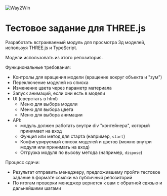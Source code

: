 ![Way2Win](https://github.com/Way2AR/three-test-assignment/assets/32157821/1f832bc2-ee67-4129-826c-596ed8c5af37)

# Тестовое задание для THREE.js

Разработать встраиваемый модуль для просмотра 3д моделей, используя THREE.js и TypeScript.

Модели использовать из этого репозитория.

Функциональные требования:
* Контролы для вращения модели (вращение вокруг объекта и "зум") 
* Переключение моделей из списка
* Изменение цвета через параметр материала
* Запуск анимаций, если они есть в модели
* UI (сверстать в html)
    * Меню для выбора модели
    * Меню для выбора цвета
    * Меню для выбора анимации
* API:
    * модуль должен работать внутри div "контейнера", который принимает на вход
    * Фунция или метод для старта (например, `start`)
    * Конфигурируемый список моделей и цветов (можно внутри модуля или принимать на вход)
    * Отгрузка модуля по вызову метода (например, `dispose`)

Процесс сдачи:
- Результат отправить менеджеру, предложившему пройти тестовое задание в формате ссылки на публичный репозиторий
- По итогам проверки менеджер вернется к вам с обратной связью и дальнейшими шагами
